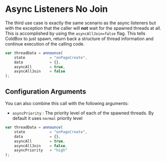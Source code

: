 # Async Listeners No Join

The third use case is exactly the same scenario as the async listeners but with the exception that the caller will **not** wait for the spawned threads at all. This is accomplished by using the `asyncAllJoin=false` flag. This tells ColdBox to just spawn, return back a structure of thread information and continue execution of the calling code.

```javascript
var threadData = announce(
    state           = "onPageCreate", 
    data            = {}, 
    asyncAll        = true, 
    asyncAllJoin    = false
);
```

## Configuration Arguments

You can also combine this call with the following arguments:

* `asyncPriority` : The priority level of each of the spawned threads. By default it uses `normal` priority level 

```javascript
var threadData = announce(
    state           = "onPageCreate", 
    data            = {}, 
    asyncAll        = true, 
    asyncAllJoin    = false,
    asyncPriority   = "high"
);
```

